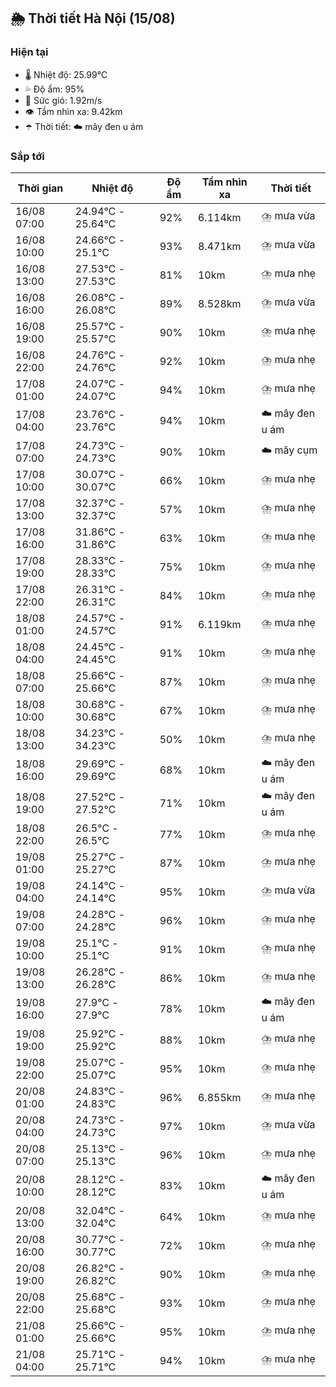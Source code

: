 ## 🌦️ Thời tiết Hà Nội (15/08)

### Hiện tại

- 🌡️ Nhiệt độ: 25.99℃
- 💦 Độ ẩm: 95%
- 💨 Sức gió: 1.92m/s
- 👁️ Tầm nhìn xa: 9.42km
- ☂️ Thời tiết: ☁️ mây đen u ám

### Sắp tới

| Thời gian | Nhiệt độ | Độ ẩm | Tầm nhìn xa | Thời tiết |
| --- | --- | --- | --- | --- |
| 16/08 07:00 | 24.94℃ - 25.64℃ | 92% | 6.114km | ⛈️ mưa vừa |
| 16/08 10:00 | 24.66℃ - 25.1℃ | 93% | 8.471km | ⛈️ mưa vừa |
| 16/08 13:00 | 27.53℃ - 27.53℃ | 81% | 10km | ⛈️ mưa nhẹ |
| 16/08 16:00 | 26.08℃ - 26.08℃ | 89% | 8.528km | ⛈️ mưa vừa |
| 16/08 19:00 | 25.57℃ - 25.57℃ | 90% | 10km | ⛈️ mưa nhẹ |
| 16/08 22:00 | 24.76℃ - 24.76℃ | 92% | 10km | ⛈️ mưa nhẹ |
| 17/08 01:00 | 24.07℃ - 24.07℃ | 94% | 10km | ⛈️ mưa nhẹ |
| 17/08 04:00 | 23.76℃ - 23.76℃ | 94% | 10km | ☁️ mây đen u ám |
| 17/08 07:00 | 24.73℃ - 24.73℃ | 90% | 10km | ☁️ mây cụm |
| 17/08 10:00 | 30.07℃ - 30.07℃ | 66% | 10km | ⛈️ mưa nhẹ |
| 17/08 13:00 | 32.37℃ - 32.37℃ | 57% | 10km | ⛈️ mưa nhẹ |
| 17/08 16:00 | 31.86℃ - 31.86℃ | 63% | 10km | ⛈️ mưa nhẹ |
| 17/08 19:00 | 28.33℃ - 28.33℃ | 75% | 10km | ⛈️ mưa nhẹ |
| 17/08 22:00 | 26.31℃ - 26.31℃ | 84% | 10km | ⛈️ mưa nhẹ |
| 18/08 01:00 | 24.57℃ - 24.57℃ | 91% | 6.119km | ⛈️ mưa nhẹ |
| 18/08 04:00 | 24.45℃ - 24.45℃ | 91% | 10km | ⛈️ mưa nhẹ |
| 18/08 07:00 | 25.66℃ - 25.66℃ | 87% | 10km | ⛈️ mưa nhẹ |
| 18/08 10:00 | 30.68℃ - 30.68℃ | 67% | 10km | ⛈️ mưa nhẹ |
| 18/08 13:00 | 34.23℃ - 34.23℃ | 50% | 10km | ⛈️ mưa nhẹ |
| 18/08 16:00 | 29.69℃ - 29.69℃ | 68% | 10km | ☁️ mây đen u ám |
| 18/08 19:00 | 27.52℃ - 27.52℃ | 71% | 10km | ☁️ mây đen u ám |
| 18/08 22:00 | 26.5℃ - 26.5℃ | 77% | 10km | ⛈️ mưa nhẹ |
| 19/08 01:00 | 25.27℃ - 25.27℃ | 87% | 10km | ⛈️ mưa nhẹ |
| 19/08 04:00 | 24.14℃ - 24.14℃ | 95% | 10km | ⛈️ mưa vừa |
| 19/08 07:00 | 24.28℃ - 24.28℃ | 96% | 10km | ⛈️ mưa nhẹ |
| 19/08 10:00 | 25.1℃ - 25.1℃ | 91% | 10km | ⛈️ mưa nhẹ |
| 19/08 13:00 | 26.28℃ - 26.28℃ | 86% | 10km | ⛈️ mưa nhẹ |
| 19/08 16:00 | 27.9℃ - 27.9℃ | 78% | 10km | ☁️ mây đen u ám |
| 19/08 19:00 | 25.92℃ - 25.92℃ | 88% | 10km | ⛈️ mưa nhẹ |
| 19/08 22:00 | 25.07℃ - 25.07℃ | 95% | 10km | ⛈️ mưa nhẹ |
| 20/08 01:00 | 24.83℃ - 24.83℃ | 96% | 6.855km | ⛈️ mưa nhẹ |
| 20/08 04:00 | 24.73℃ - 24.73℃ | 97% | 10km | ⛈️ mưa vừa |
| 20/08 07:00 | 25.13℃ - 25.13℃ | 96% | 10km | ⛈️ mưa nhẹ |
| 20/08 10:00 | 28.12℃ - 28.12℃ | 83% | 10km | ☁️ mây đen u ám |
| 20/08 13:00 | 32.04℃ - 32.04℃ | 64% | 10km | ⛈️ mưa nhẹ |
| 20/08 16:00 | 30.77℃ - 30.77℃ | 72% | 10km | ⛈️ mưa nhẹ |
| 20/08 19:00 | 26.82℃ - 26.82℃ | 90% | 10km | ⛈️ mưa nhẹ |
| 20/08 22:00 | 25.68℃ - 25.68℃ | 93% | 10km | ⛈️ mưa nhẹ |
| 21/08 01:00 | 25.66℃ - 25.66℃ | 95% | 10km | ⛈️ mưa nhẹ |
| 21/08 04:00 | 25.71℃ - 25.71℃ | 94% | 10km | ⛈️ mưa nhẹ |
